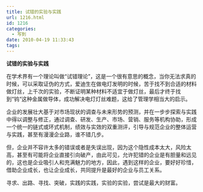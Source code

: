 ```yaml
---
title: 试错的实验与实践
url: 1216.html
id: 1216
categories:
  - 写到
date: 2010-04-19 11:33:43
tags:
---
```


**试错的实验与实践**

  
在学术界有一个理论叫做“试错理论”，这是一个很有意思的概念，当你无法求真的时候，可以采取证伪的方式，爱迪生在做电灯发明的时候，苦于找不到合适的材料做灯丝，上千次的实验，不断证明某种材料不适宜于做灯丝，最后才终于找到“钨“这种金属做导体，成功解决电灯灯丝难题，这给了管理学相当大的启示。  
  
企业的发展壮大基于对市场现状的调查与未来形势的预测，并在一步步探索与实践中得以调整与修正，通过调查、研发、生产、市场、营销、服务等机构协助，形成一个统一的链式或环式机制，绩效与实效的双重测评，引导与规范企业的整体运营与实践，甚至有漫漫企业路，谁不错几步。  
  
但，企业并不容许太多的错误或者是失误出现，因为这个隐性成本太大，风险太高，甚至有可能将企业直接引向破产，由此可见，允许犯错的企业是有胆量和远见的，这也是企业吸引人和充满魅力的地方，因此，遇到这样的企业，要好好珍惜，借助企业成长，也让企业成长，共同提升是最好的企业与员工关系。  
  
寻求、出路、寻找、突破，实践的实践，实验的实验，尝试是最大的财富。